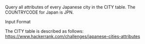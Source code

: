 Query all attributes of every Japanese city in the CITY table. The COUNTRYCODE for Japan is JPN.

Input Format

The CITY table is described as follows:
https://www.hackerrank.com/challenges/japanese-cities-attributes
